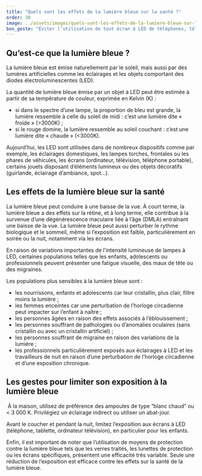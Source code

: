 ```yaml
---
title: "Quels sont les effets de la lumière bleue sur la santé ?"
order: 38
image: ../assets/images/quels-sont-les-effets-de-la-lumiere-bleue-sur-la-sante.jpg
bon_geste: "Éviter l’utilisation de tout écran à LED de téléphones, télévision, tablette, ordinateur avant le coucher et pendant la nuit."
---
```


## ­Qu’est-ce que la lumière bleue ?

La lumière bleue est émise naturellement par le soleil, mais aussi par des lumières artificielles comme les éclairages et les objets comportant des diodes électroluminescentes (LED).

La quantité de lumière bleue émise par un objet à LED peut être estimée à partir de sa température de couleur, exprimée en Kelvin (K) :
- si dans le spectre d’une lampe, la proportion de bleu est grande, la lumière ressemble à celle du soleil de midi : c’est une lumière dite « froide » (&gt;3000K) ;
- si le rouge domine, la lumière ressemble au soleil couchant : c’est une lumière dite « chaude » (&lt;3000K).

Aujourd’hui, les LED sont utilisées dans de nombreux dispositifs comme par exemple, les éclairages domestiques, les lampes torches, frontales ou les phares de véhicules, les écrans (ordinateur, télévision, téléphone portable), certains jouets disposant d’éléments lumineux ou des objets décoratifs (guirlande, éclairage d’ambiance, spot…).

## ­Les effets de la lumière bleue sur la santé

La lumière bleue peut conduire à une baisse de la vue. À court terme, la lumière bleue a des effets sur la rétine, et à long terme, elle contribue à la survenue d’une dégénérescence maculaire liée à l’âge (DMLA) entraînant une baisse de la vue.
La lumière bleue peut aussi perturber le rythme biologique et le sommeil, même si l’exposition est faible, particulièrement en soirée ou la nuit, notamment via les écrans.

En raison de variations importantes de l’intensité lumineuse de lampes à LED, certaines populations telles que les enfants, adolescents ou professionnels peuvent présenter une fatigue visuelle, des maux de tête ou des migraines.

Les populations plus sensibles à la lumière bleue sont :
- les nourrissons, enfants et adolescents car leur cristallin, plus clair, filtre moins la lumière ;
- les femmes enceintes car une perturbation de l’horloge circadienne peut impacter sur l’enfant à naître ;
- les personnes âgées en raison des effets associés à l’éblouissement ;
- les personnes souffrant de pathologies ou d’anomalies oculaires (sans cristallin ou avec un cristallin artificiel) ;
- les personnes souffrant de migraine en raison des variations de la lumière ;
- les professionnels particulièrement exposés aux éclairages à LED et les travailleurs de nuit en raison d’une perturbation de l’horloge circadienne et d’une exposition chronique.
­
## Les gestes pour limiter son exposition à la lumière bleue
­
À la maison, utilisez de préférence des ampoules de type “blanc chaud” ou < 3 000 K. Privilégiez un éclairage indirect ou utiliser un abat-jour.

Avant le coucher et pendant la nuit, limitez l’exposition aux écrans à LED (téléphone, tablette, ordinateur télévision), en particulier pour les enfants.

Enfin, il est important de noter que l’utilisation de moyens de protection contre la lumière bleue tels que les verres traités, les lunettes de protection ou les écrans spécifiques, présentent une efficacité très variable. Seule une réduction de l’exposition est efficace contre les effets sur la santé de la lumière bleue.